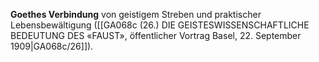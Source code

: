 
**Goethes Verbindung** von geistigem Streben und praktischer Lebensbewältigung ([[GA068c (26.) DIE GEISTESWISSENSCHAFTLICHE BEDEUTUNG DES «FAUST», öffentlicher Vortrag Basel, 22. September 1909|GA068c/26]]).

